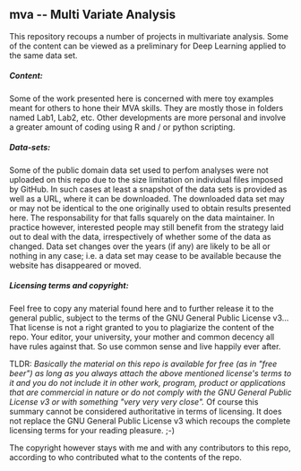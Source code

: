 ## mva -- Multi Variate Analysis

This repository recoups a number of projects in multivariate analysis. Some of the content can be viewed as a preliminary for Deep Learning applied to the same data set.

##### Content:
Some of the work presented here is concerned with mere toy examples meant for others to hone their MVA skills. They are mostly those in folders named Lab1, Lab2, etc.  Other developments are more personal and involve a greater amount of coding using R and / or python scripting.

##### Data-sets:
Some of the public domain data set used to perfom analyses were not uploaded on this repo due to the size limitation on individual files imposed by GitHub. In such cases at least a snapshot of the data sets is provided as well as a URL, where it can be downloaded. The downloaded data set may or may not be identical to the one originally used to obtain results presented here. The responsability for that falls squarely  on the data maintainer. In practice however, interested people may still benefit from the strategy laid out to deal with the data, irrespectively of whether some of the data as changed. Data set changes over the years (if any) are likely to be all or nothing in any case; i.e. a data set may cease to be available because the website has disappeared or moved. 

##### Licensing terms and copyright:
Feel free to copy any material found here and to further release it to the general public, subject to the terms of the GNU General Public License v3... That license is not a right granted to you to plagiarize the content of the repo. Your editor, your university, your mother and common decency all have rules against that.  So use common sense and live happily ever after.

TLDR: *Basically the material on this repo is available for free (as in "free beer") as long as you always attach the above mentioned license's terms to it and you do not include it in other work, program, product or applications that are commercial in nature or do not comply with the GNU General Public License v3 or with something "very very very close".*   Of course this summary cannot be considered authoritative in terms of licensing.  It does not replace the GNU General Public License v3 which recoups the complete licensing terms for your reading pleasure. ;-)

The copyright however stays with me and with any contributors to this repo, according to who contributed what to the contents of the repo.  
